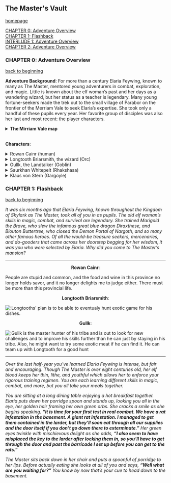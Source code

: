 The Master's Vault
------------------
[homepage](index.md)  

[CHAPTER 0: Adventure Overview](#chapter-0-adventure-overview)  
[CHAPTER 1: Flashback](#chapter-1-flashback)  
[INTERLUDE 1: Adventure Overview](#chapter0)  
[CHAPTER 2: Adventure Overview](#chapter0)  



### CHAPTER 0: Adventure Overview
[back to beginning](#the-masters-vault)

**Adventure Background**: For more than a century Elaria Feywing, known to many as The Master, mentored young 
adventurers in combat, exploration, and magic. Little is known about the elf woman’s past and her days as a wandering 
wizard, but her status as a teacher is legendary. Many young fortune-seekers made the trek out to the small village of 
Parabor on the frontier of the Merriam Vale to seek Elaria’s expertise. She took only a handful of these pupils every 
year. Her favorite group of disciples was also her last and most recent: the player characters.

<details>
  <summary><b>The Mirriam Vale map</b></summary>
  <img src="https://i.ytimg.com/vi/TKnoiSXeUDk/maxresdefault.jpg"/>
</details>  
<br/>
  
**Characters**:  
<details>
  <summary>Rowan Cainr (human)</summary>
   A grand fellow, admired of Lord and Lady alike. A rapier as finely honed as his wit, and hair, teeth, and sensibilities as fine as any noble's patents he's forged.<br> 
</details>

<details>
  <summary>Longtooth Briarsmith, the wizard (Orc)</summary>
  A traveling cook, partially made famous for his use of non standard food stuffs  <br/>
      
  <img src="https://gamersplane.com/characters/avatars/11245.jpg?1561460660"><br>
</details>

<details>
  <summary>Gullk, the Landtalker (Goblin)</summary>
  He was a goblin and then he was a ranger  <br/>
      
  <img src="https://gamersplane.com/characters/avatars/11363.jpg?1561461272" /><br>
</details>

<details>
  <summary>Saurkhan Whitepelt (Rhakshasa)</summary>
  A sellsword. A heartless mercenary, willing to do any job for the right price. And he wears a monocle.  <br/>
        
  <img src="https://gamersplane.com/characters/avatars/11398.jpg?1561461272" /><br>
</details>

<details>
  <summary>Klaus von Stern (Gargoyle)</summary>
  Klaus is a stone gargoyle enchanted to have its own will by some wayward magician quite a long time ago. Since then he was seeking a way to stop people from running away in horror from his offers to share a drink of his homemade wines and beers, and becoming a great adventurer seemed like a good idea at that time. Klaus looks like a mobile statue, but he does wear closes (when he can catch a tailor to made them for him), especially fancy ones when he can afford it. He also wears glasses, but avoids any kind of footwear - and attempts to get gloves usually don't go well. Despite having wings, he also cannot fly - apparently breaking laws of physics is not as easy as those of biology.
  He is made from stone, and no one quite has any idea how his organism works - it's very likely that he is completely dependent on magic of that old spell cast on him. Somehow he can taste things and feel pain, and on rare occasions even get poisoned, but his pain tolerance is great and it's harder for him to get drunk (he did manage it a couple of times, though). Klaus is sophisticated and doesn't like conflict, preferring to either wait the danger while camouflaged like a statue or scare it away. He might look like a great force, big and intimidating stone wall with claws and fangs, but he is pretty bad at fighting and has no idea about how to use a weapon. Even a table leg. He also can and will try to be a peacemaker when possible, but his appearances don't really help with diplomatic approach. His profession and a hobby is winemaking - he loves brewing his own alcohol, and often succeeds at coming up with original recipes, and not just for wine, but beer and other types of drinks too. He does tend to forget limitations of other beings' biology sometimes, but he tries his best to match everyone's taste. And he loves oranges.  <br/>   
    
  <img src="https://gamersplane.com/characters/avatars/11394.jpg?1561461271" /><br>
</details> 


### CHAPTER 1: Flashback
[back to beginning](#the-masters-vault)

*It was six months ago that Elaria Feywing, known throughout the Kingdom of Skylark as The Master, took all of you in as pupils. The old elf woman’s skills in magic, combat, and survival are legendary. She trained Marigold the Brave, who slew the infamous great blue dragon Diraxthese, and Blouton Buttertree, who closed the Demon Portal of Nargoth, and so many other famous heroes. Of all the would-be treasure seekers, mercenaries, and do-gooders that came across her doorstep begging for her wisdom, it was you who were selected by Elaria. Why did you come to The Master’s mansion?*

___

<p align="center"> <b>Rowan Cainr</b>: <br></p>
People are stupid and common, and the food and wine in this province no longer holds savor, and it no longer delights me to judge either. There must be more than this provincial life.

<p align="center"> <b>Longtooth Briarsmith</b>: <br></p> 
<img src="https://gamersplane.com/characters/avatars/11245.jpg?1561460660" align="left"/ > 
Longtooths' plan is to be able to eventualy hunt exotic game for his dishes. 

<p align="center"> <b>Gullk</b>: <br></p> 
<img src="https://gamersplane.com/characters/avatars/11363.jpg?1561461272" align="left" /> 
Gullk is the master hunter of his tribe and is out to look for new challenges and to improve his skills further than he can just by staying in his tribe. Also, he might want to try some exotic meat if he can find it. He can team up with Longtooth for a good hunt 

___

*Over the last half-year you’ve learned Elaria Feywing is intense, but fair and encouraging. Though The Master is over eight centuries old, her elf blood keeps her thin, lithe, and youthful which allows her to enforce your rigorous training regimen. You are each learning different skills in magic, combat, and more, but you all take your meals together.*

*You are sitting at a long dining table enjoying a hot breakfast together. Elaria puts down her porridge spoon and stands up, looking you all in the eye, her golden hair framing her own green orbs. She cracks a smile as she begins speaking. __“It is time for your first test in real combat. We have a rat infestation in the basement. A giant rat infestation. I managed to get them contained in the larder, but they’ll soon eat through all our supplies and the door itself if you don’t go down there to exterminate.”__ Her green eyes twinkle with mischievous delight as she adds, __“I also seem to have misplaced the key to the larder after locking them in, so you’ll have to get through the door and past the barricade I set up before you can get to the rats.”__*

*The Master sits back down in her chair and puts a spoonful of porridge to her lips. Before actually eating she looks at all of you and says, __“Well what are you waiting for?”__ You know by now that’s your cue to head down to the basement.*
